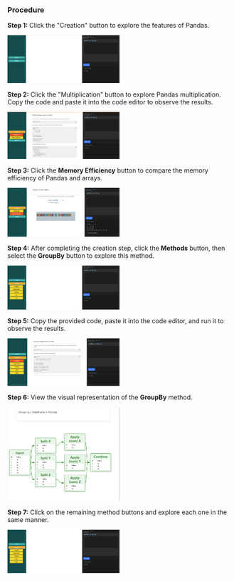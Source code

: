 ### Procedure
<p><strong>Step 1:</strong> Click the "Creation" button to explore the features of Pandas.</p>
<img src="./images/pandas1.png" width="50%">

<p><strong>Step 2:</strong> Click the "Multiplication" button to explore Pandas multiplication. Copy the code and paste it into the code editor to observe the results.</p>
<img src="./images/pd2.png" width="50%">

<p><strong>Step 3:</strong> Click the <strong>Memory Efficiency</strong> button to compare the memory efficiency of Pandas and arrays.</p>
<img src="./images/pd4.png" width="50%">

<p><strong>Step 4:</strong> After completing the creation step, click the <strong>Methods</strong> button, then select the <strong>GroupBy</strong> button to explore this method.</p>
<img src="./images/pd5.png" width="50%">

<p><strong>Step 5:</strong> Copy the provided code, paste it into the code editor, and run it to observe the results.</p>
<img src="./images/pd7.png" width="50%">

<p><strong>Step 6:</strong> View the visual representation of the <strong>GroupBy</strong> method.</p>
<img src="./images/pd8.png" width="50%">

<p><strong>Step 7:</strong> Click on the remaining method buttons and explore each one in the same manner.</p>
<img src="./images/pd5.png" width="50%">
